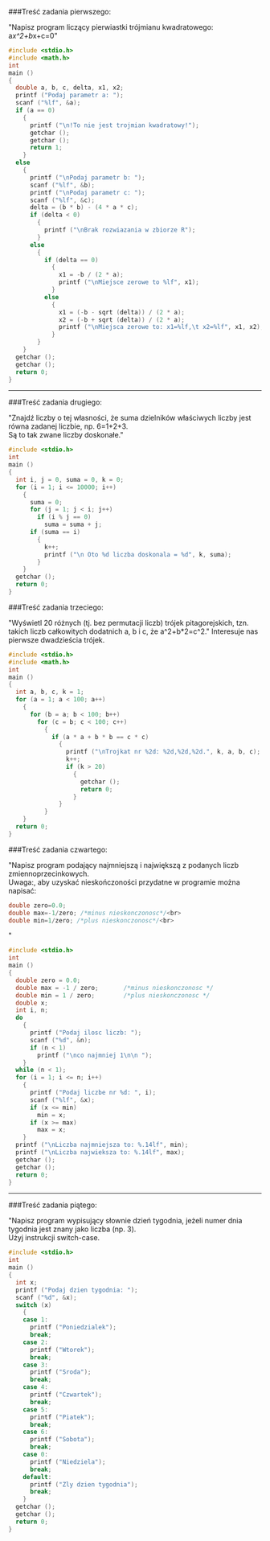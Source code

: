 ###Treść zadania pierwszego:

"Napisz program liczący pierwiastki trójmianu kwadratowego: a*x^2+b*x+c=0"
```c
#include <stdio.h>
#include <math.h>
int
main ()
{
  double a, b, c, delta, x1, x2;
  printf ("Podaj parametr a: ");
  scanf ("%lf", &a);
  if (a == 0)
    {
      printf ("\n!To nie jest trojmian kwadratowy!");
      getchar ();
      getchar ();
      return 1;
    }
  else
    {
      printf ("\nPodaj parametr b: ");
      scanf ("%lf", &b);
      printf ("\nPodaj parametr c: ");
      scanf ("%lf", &c);
      delta = (b * b) - (4 * a * c);
      if (delta < 0)
        {
          printf ("\nBrak rozwiazania w zbiorze R");
        }
      else
        {
          if (delta == 0)
            {
              x1 = -b / (2 * a);
              printf ("\nMiejsce zerowe to %lf", x1);
            }
          else
            {
              x1 = (-b - sqrt (delta)) / (2 * a);
              x2 = (-b + sqrt (delta)) / (2 * a);
              printf ("\nMiejsca zerowe to: x1=%lf,\t x2=%lf", x1, x2);
            }
        }
    }
  getchar ();
  getchar ();
  return 0;
}                        
```

---

###Treść zadania drugiego:

"Znajdź liczby o tej własności, że suma dzielników właściwych liczby jest równa zadanej liczbie, np. 6=1+2+3.<br> Są to tak zwane liczby doskonałe."

```c
#include <stdio.h>
int
main ()
{
  int i, j = 0, suma = 0, k = 0;
  for (i = 1; i <= 10000; i++)
    {
      suma = 0;
      for (j = 1; j < i; j++)
        if (i % j == 0)
          suma = suma + j;
      if (suma == i)
        {
          k++;
          printf ("\n Oto %d liczba doskonala = %d", k, suma);
        }
    }
  getchar ();
  return 0;
}
```

###Treść zadania trzeciego:

"Wyświetl 20 różnych (tj. bez permutacji liczb) trójek pitagorejskich, tzn. takich liczb całkowitych dodatnich a, b i c, że a^2+b*2=c^2."
Interesuje nas pierwsze dwadzieścia trójek.
```c
#include <stdio.h>
#include <math.h>
int
main ()
{
  int a, b, c, k = 1;
  for (a = 1; a < 100; a++)
    {
      for (b = a; b < 100; b++)
        for (c = b; c < 100; c++)
          {
            if (a * a + b * b == c * c)
              {
                printf ("\nTrojkat nr %2d: %2d,%2d,%2d.", k, a, b, c);
                k++;
                if (k > 20)
                  {
                    getchar ();
                    return 0;
                  }
              }
          }
    }
  return 0;
}
```

###Treść zadania czwartego:

"Napisz program podający najmniejszą i największą z podanych liczb zmiennoprzecinkowych.<br> Uwaga:, aby uzyskać nieskończoności przydatne w programie można napisać:<br> 
```c 
double zero=0.0;
double max=-1/zero; /*minus nieskonczonosc*/<br>
double min=1/zero; /*plus nieskonczonosc*/<br> 
``` 
"

```c
#include <stdio.h>
int
main ()
{
  double zero = 0.0;
  double max = -1 / zero;       /*minus nieskonczonosc */
  double min = 1 / zero;        /*plus nieskonczonosc */
  double x;
  int i, n;
  do
    {
      printf ("Podaj ilosc liczb: ");
      scanf ("%d", &n);
      if (n < 1)
        printf ("\nco najmniej 1\n\n ");
    }
  while (n < 1);
  for (i = 1; i <= n; i++)
    {
      printf ("Podaj liczbe nr %d: ", i);
      scanf ("%lf", &x);
      if (x <= min)
        min = x;
      if (x >= max)
        max = x;
    }
  printf ("\nLiczba najmniejsza to: %.14lf", min);
  printf ("\nLiczba najwieksza to: %.14lf", max);
  getchar ();
  getchar ();
  return 0;
}
```

---

###Treść zadania piątego:

"Napisz program wypisujący słownie dzień tygodnia, jeżeli numer dnia tygodnia jest znany jako liczba (np. 3).<br> Użyj instrukcji switch-case.

```c
#include <stdio.h>
int
main ()
{
  int x;
  printf ("Podaj dzien tygodnia: ");
  scanf ("%d", &x);
  switch (x)
    {
    case 1:
      printf ("Poniedzialek");
      break;
    case 2:
      printf ("Wtorek");
      break;
    case 3:
      printf ("Sroda");
      break;
    case 4:
      printf ("Czwartek");
      break;
    case 5:
      printf ("Piatek");
      break;
    case 6:
      printf ("Sobota");
      break;
    case 0:
      printf ("Niedziela");
      break;
    default:
      printf ("Zly dzien tygodnia");
      break;
    }
  getchar ();
  getchar ();
  return 0;
}
```
